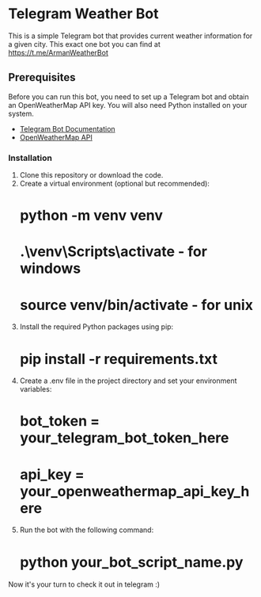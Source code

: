 # Telegram Weather Bot

This is a simple Telegram bot that provides current weather information for a given city.
This exact one bot you can find at https://t.me/ArmanWeatherBot

## Prerequisites

Before you can run this bot, you need to set up a Telegram bot and obtain an OpenWeatherMap API key. You will also need Python installed on your system.

- [Telegram Bot Documentation](https://core.telegram.org/bots)
- [OpenWeatherMap API](https://openweathermap.org/api)

### Installation

1. Clone this repository or download the code.
2. Create a virtual environment (optional but recommended):
    # python -m venv venv
    # .\venv\Scripts\activate - for windows
    # source venv/bin/activate - for unix
3. Install the required Python packages using pip:
   # pip install -r requirements.txt
4. Create a .env file in the project directory and set your environment variables:
   # bot_token = your_telegram_bot_token_here
   # api_key = your_openweathermap_api_key_here
5. Run the bot with the following command:
   # python your_bot_script_name.py

####

Now it's your turn to check it out in telegram :)

